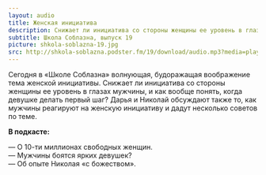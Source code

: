 ```yaml
---
layout: audio
title: Женская инициатива
description: Снижает ли инициатива со стороны женщины ее уровень в глазах мужчины?
subtitle: Школа Соблазна, выпуск 19
picture: shkola-soblazna-19.jpg
src: http://shkola-soblazna.podster.fm/19/download/audio.mp3?media=player
---
```


Сегодня в «Школе Соблазна» волнующая, будоражащая воображение тема женской инициативы. Снижает ли инициатива со стороны женщины ее уровень в глазах мужчины, и как вообще понять, когда девушке делать первый шаг? Дарья и Николай обсуждают также то, как мужчины реагируют на женскую инициативу и дадут несколько советов по теме.

**В подкасте:**

— О 10-ти миллионах свободных женщин.  
— Мужчины боятся ярких девушек?  
— Об опыте Николая «с божеством».   
